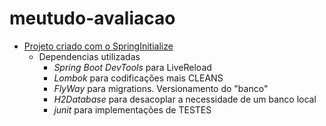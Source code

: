 # meutudo-avaliacao
- [Projeto criado com o SpringInitialize](#https://start.spring.io/)
  - Dependencias utilizadas
    - _Spring Boot DevTools_ para LiveReload
    - _Lombok_ para codificações mais CLEANS
    - _FlyWay_ para migrations. Versionamento do "banco"
    - _H2Database_ para desacoplar a necessidade de um banco local
    - _junit_ para implementações de TESTES
